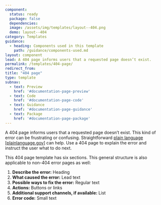 ```yaml
---
component:
  status: ready
  package: false
  dependencies:
  image: /assets/img/templates/layout--404.png
  demo: layout--404
category: Templates
guidance:
  - heading: Components used in this template
    path: /guidance/components-used.md
layout: component
lead: A 404 page informs users that a requested page doesn’t exist.
permalink: /templates/404-page/
redirect_from:
title: "404 page"
type: template
subnav:
  - text: Preview
    href: '#documentation-page-preview'
  - text: Code
    href: '#documentation-page-code'
  - text: Guidance
    href: '#documentation-page-guidance'
  - text: Package
    href: '#documentation-page-package'
---
```

A 404 page informs users that a requested page doesn’t exist. This kind of error can be frustrating or confusing. Straightforward [plain language [plainlanguage.gov]](https://www.plainlanguage.gov/) can help. Use a 404 page to explain the error and instruct the user what to do next.

This 404 page template has six sections. This general structure is also applicable to non-404 error pages as well:

1. **Describe the error:** Heading
1. **What caused the error:** Lead text
1. **Possible ways to fix the error:** Regular text
1. **Actions:** Buttons or links
1. **Additional support channels, if available:** List
1. **Error code:** Small text
